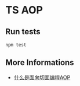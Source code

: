 # TS AOP

## Run tests

```shell
npm test
```


## More Informations

- [什么是面向切面编程AOP](https://www.zhihu.com/question/24863332)
